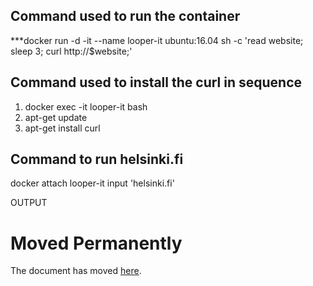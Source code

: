 ## Command used to run the container
***docker run -d -it --name looper-it ubuntu:16.04 sh -c 'read website; sleep 3; curl http://$website;'
## Command used to install the curl in sequence
1. docker exec -it looper-it bash
1. apt-get update
1. apt-get install curl 
## Command to run helsinki.fi
docker attach looper-it
input 'helsinki.fi'

OUTPUT

<!DOCTYPE HTML PUBLIC "-//IETF//DTD HTML 2.0//EN">
<html><head>
<title>301 Moved Permanently</title>
</head><body>
<h1>Moved Permanently</h1>
<p>The document has moved <a href="http://www.helsinki.fi/">here</a>.</p>
</body></html>

